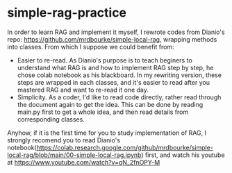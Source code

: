 # simple-rag-practice
In order to learn RAG and implement it myself, I rewrote codes from Dianio's repo: https://github.com/mrdbourke/simple-local-rag, wrapping methods into classes. 
From which I suppose we could benefit from:
- Easier to re-read. As Dianio's purpose is to teach beginers to understand what RAG is and how to implement RAG step by step, he chose colab notebook as his blackboard. In my rewriting version, these steps are wrapped in each classes, and it's easier to read after you mastered RAG and want to re-read it one day.
- Simplicity. As a coder, I'd like to read code directly, rather read through the document again to get the idea. This can be done by reading main.py first to get a whole idea, and then read details from corresponding classes.

Anyhow, if it is the first time for you to study implementation of RAG, I strongly recomend you to read Dianio's notebook(https://colab.research.google.com/github/mrdbourke/simple-local-rag/blob/main/00-simple-local-rag.ipynb) first, and watch his youtube at https://www.youtube.com/watch?v=qN_2fnOPY-M
   
